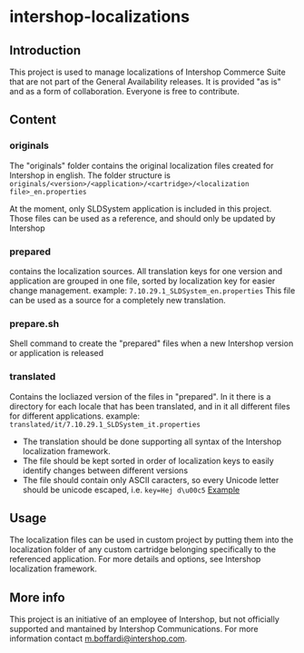 # intershop-localizations
## Introduction
This project is used to manage localizations of Intershop Commerce Suite that are not part of the General Availability releases.
It is provided "as is" and as a form of collaboration. Everyone is free to contribute.

## Content
### originals
The "originals" folder contains the original localization files created for Intershop in english. The folder structure is
`originals/<version>/<application>/<cartridge>/<localization file>_en.properties`

At the moment, only SLDSystem application is included in this project.
Those files can be used as a reference, and should only be updated by Intershop

### prepared
contains the localization sources. All translation keys for one version and application are grouped in one file, sorted by localization key for easier change management.
example: `7.10.29.1_SLDSystem_en.properties`
This file can be used as a source for a completely new translation.

### prepare.sh
Shell command to create the "prepared" files when a new Intershop version or application is released

### translated
Contains the locliazed version of the files in "prepared". In it there is a directory for each locale that has been translated, and in it all different files for different applications.
example: `translated/it/7.10.29.1_SLDSystem_it.properties`

* The translation should be done supporting all syntax of the Intershop localization framework.
* The file should be kept sorted in order of localization keys to easily identify changes between different versions
* The file should contain only ASCII caracters, so every Unicode letter should be unicode escaped, i.e. `key=Hej d\u00c5` [Example](https://www.mobilefish.com/services/unicode_escape_sequence_converter/unicode_escape_sequence_converter.php)

## Usage
The localization files can be used in custom project by putting them into the localization folder of any custom cartridge belonging specifically to the referenced application. For more details and options, see Intershop localization framework.

## More info
This project is an initiative of an employee of Intershop, but not officially supported and mantained by Intershop Communications.
For more information contact [m.boffardi@intershop.com](mailto:m.boffardi@intershop.com).

